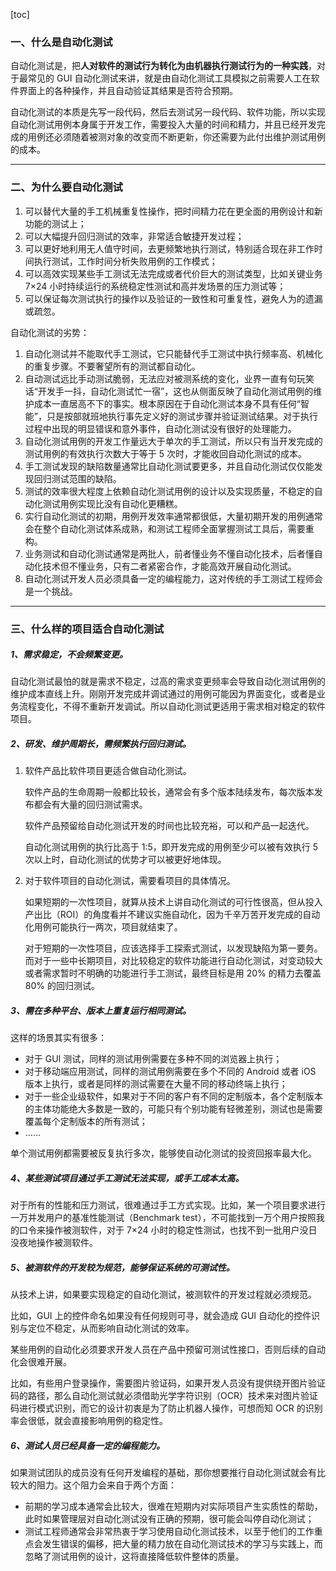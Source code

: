 [toc]

### 一、什么是自动化测试

自动化测试是，把**人对软件的测试行为转化为由机器执行测试行为的一种实践**，对于最常见的 GUI 自动化测试来讲，就是由自动化测试工具模拟之前需要人工在软件界面上的各种操作，并且自动验证其结果是否符合预期。

自动化测试的本质是先写一段代码，然后去测试另一段代码、软件功能，所以实现自动化测试用例本身属于开发工作，需要投入大量的时间和精力，并且已经开发完成的用例还必须随着被测对象的改变而不断更新，你还需要为此付出维护测试用例的成本。

---

### 二、为什么要自动化测试

1. 可以替代大量的手工机械重复性操作，把时间精力花在更全面的用例设计和新功能的测试上；
2. 可以大幅提升回归测试的效率，非常适合敏捷开发过程；
3. 可以更好地利用无人值守时间，去更频繁地执行测试，特别适合现在非工作时间执行测试，工作时间分析失败用例的工作模式；
4. 可以高效实现某些手工测试无法完成或者代价巨大的测试类型，比如关键业务 7×24 小时持续运行的系统稳定性测试和高并发场景的压力测试等；
5. 可以保证每次测试执行的操作以及验证的一致性和可重复性，避免人为的遗漏或疏忽。

自动化测试的劣势：

1. 自动化测试并不能取代手工测试，它只能替代手工测试中执行频率高、机械化的重复步骤。不要奢望所有的测试都自动化。
2. 自动测试远比手动测试脆弱，无法应对被测系统的变化，业界一直有句玩笑话“开发手一抖，自动化测试忙一宿”，这也从侧面反映了自动化测试用例的维护成本一直居高不下的事实。根本原因在于自动化测试本身不具有任何“智能”，只是按部就班地执行事先定义好的测试步骤并验证测试结果。对于执行过程中出现的明显错误和意外事件，自动化测试没有很好的处理能力。
3. 自动化测试用例的开发工作量远大于单次的手工测试，所以只有当开发完成的测试用例的有效执行次数大于等于 5 次时，才能收回自动化测试的成本。
4. 手工测试发现的缺陷数量通常比自动化测试要更多，并且自动化测试仅仅能发现回归测试范围的缺陷。
5. 测试的效率很大程度上依赖自动化测试用例的设计以及实现质量，不稳定的自动化测试用例实现比没有自动化更糟糕。
6. 实行自动化测试的初期，用例开发效率通常都很低，大量初期开发的用例通常会在整个自动化测试体系成熟，和测试工程师全面掌握测试工具后，需要重构。
7. 业务测试和自动化测试通常是两批人，前者懂业务不懂自动化技术，后者懂自动化技术但不懂业务，只有二者紧密合作，才能高效开展自动化测试。
8. 自动化测试开发人员必须具备一定的编程能力，这对传统的手工测试工程师会是一个挑战。

---

### 三、什么样的项目适合自动化测试

##### 1、需求稳定，不会频繁变更。

自动化测试最怕的就是需求不稳定，过高的需求变更频率会导致自动化测试用例的维护成本直线上升。刚刚开发完成并调试通过的用例可能因为界面变化，或者是业务流程变化，不得不重新开发调试。所以自动化测试更适用于需求相对稳定的软件项目。

##### 2、研发、维护周期长，需频繁执行回归测试。

1. 软件产品比软件项目更适合做自动化测试。

   软件产品的生命周期一般都比较长，通常会有多个版本陆续发布，每次版本发布都会有大量的回归测试需求。

   软件产品预留给自动化测试开发的时间也比较充裕，可以和产品一起迭代。

   自动化测试用例的执行比高于 1:5，即开发完成的用例至少可以被有效执行 5 次以上时，自动化测试的优势才可以被更好地体现。

2. 对于软件项目的自动化测试，需要看项目的具体情况。

   如果短期的一次性项目，就算从技术上讲自动化测试的可行性很高，但从投入产出比（ROI）的角度看并不建议实施自动化，因为千辛万苦开发完成的自动化用例可能执行一两次，项目就结束了。

   对于短期的一次性项目，应该选择手工探索式测试，以发现缺陷为第一要务。而对于一些中长期项目，对比较稳定的软件功能进行自动化测试，对变动较大或者需求暂时不明确的功能进行手工测试，最终目标是用 20% 的精力去覆盖 80% 的回归测试。

##### 3、需在多种平台、版本上重复运行相同测试。

这样的场景其实有很多：

- 对于 GUI 测试，同样的测试用例需要在多种不同的浏览器上执行；
- 对于移动端应用测试，同样的测试用例需要在多个不同的 Android 或者 iOS 版本上执行，或者是同样的测试需要在大量不同的移动终端上执行；
- 对于一些企业级软件，如果对于不同的客户有不同的定制版本，各个定制版本的主体功能绝大多数是一致的，可能只有个别功能有轻微差别，测试也是需要覆盖每个定制版本的所有测试；
- ……

单个测试用例都需要被反复执行多次，能够使自动化测试的投资回报率最大化。

##### 4、某些测试项目通过手工测试无法实现，或手工成本太高。

对于所有的性能和压力测试，很难通过手工方式实现。比如，某一个项目要求进行一万并发用户的基准性能测试（Benchmark test），不可能找到一万个用户按照我的口令来操作被测软件，对于 7×24 小时的稳定性测试，也找不到一批用户没日没夜地操作被测软件。

##### 5、被测软件的开发较为规范，能够保证系统的可测试性。

从技术上讲，如果要实现稳定的自动化测试，被测软件的开发过程就必须规范。

比如，GUI 上的控件命名如果没有任何规则可寻，就会造成 GUI 自动化的控件识别与定位不稳定，从而影响自动化测试的效率。

某些用例的自动化必须要求开发人员在产品中预留可测试性接口，否则后续的自动化会很难开展。

比如，有些用户登录操作，需要图片验证码，如果开发人员没有提供绕开图片验证码的路径，那么自动化测试就必须借助光学字符识别（OCR）技术来对图片验证码进行模式识别，而它的设计初衷是为了防止机器人操作，可想而知 OCR 的识别率会很低，就会直接影响用例的稳定性。

##### 6、测试人员已经具备一定的编程能力。

如果测试团队的成员没有任何开发编程的基础，那你想要推行自动化测试就会有比较大的阻力。这个阻力会来自于两个方面：

- 前期的学习成本通常会比较大，很难在短期内对实际项目产生实质性的帮助，此时如果管理层对自动化测试没有正确的预期，很可能会叫停自动化测试；
- 测试工程师通常会非常热衷于学习使用自动化测试技术，以至于他们的工作重点会发生错误的偏移，把大量的精力放在自动化测试技术的学习与实践上，而忽略了测试用例的设计，这将直接降低软件整体的质量。
